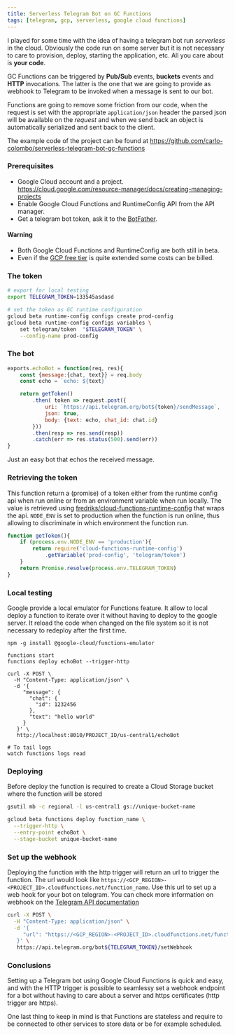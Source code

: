 ```yaml
---
title: Serverless Telegram Bot on GC Functions
tags: [telegram, gcp, serverless, google cloud functions]
---
```


I played for some time with the idea of having a telegram bot run _serverless_ in the cloud. Obviously the code run on some server but it is not necessary to care to provision, deploy, starting the application, etc. All you care about is **your code**.

GC Functions can be triggered by **Pub/Sub** events, **buckets** events and **HTTP** invocations. The latter is the one that we are going to provide as webhook to Telegram to be invoked when a message is sent to our bot.

Functions are going to remove some friction from our code, when the request is set with the appropriate `application/json` header the parsed json will be available on the _request_ and when we send back an object is automatically serialized and sent back to the client. 

The example code of the project can be found at https://github.com/carlo-colombo/serverless-telegram-bot-gc-functions

### Prerequisites
* Google Cloud account and a project. https://cloud.google.com/resource-manager/docs/creating-managing-projects
* Enable Google Cloud Functions and RuntimeConfig API from the API manager.
* Get a telegram bot token, ask it to the [BotFather](https://telegram.me/BotFather).

#### Warning
* Both Google Cloud Functions and RuntimeConfig are both still in beta.
* Even if the [GCP free tier](https://cloud.google.com/free/) is quite extended some costs can be billed.

### The token

```bash
# export for local testing 
export TELEGRAM_TOKEN=133545asdasd

# set the token as GC runtime configuration 
gcloud beta runtime-config configs create prod-config
gcloud beta runtime-config configs variables \
    set telegram/token  "$TELEGRAM_TOKEN" \
    --config-name prod-config
```

### The bot

```js
exports.echoBot = function(req, res){
    const {message:{chat, text}} = req.body
    const echo = `echo: ${text}`

    return getToken()
        .then( token => request.post({
            uri: `https://api.telegram.org/bot${token}/sendMessage`,
            json: true,
            body: {text: echo, chat_id: chat.id}
        }))
        .then(resp => res.send(resp))
        .catch(err => res.status(500).send(err))
}

```
Just an easy bot that echos the received message.

### Retrieving the token

This function return a (promise) of a token either from the runtime config api when run online or from an environment variable when run locally. The value is retrieved using [fredriks/cloud-functions-runtime-config](https://github.com/fredriks/cloud-functions-runtime-config) that wraps the api. `NODE_ENV` is set to production when the function is run online, thus allowing to discriminate in which environment the function run.

```js
function getToken(){
    if (process.env.NODE_ENV == 'production'){
        return require('cloud-functions-runtime-config')
            .getVariable('prod-config', 'telegram/token')
    }
    return Promise.resolve(process.env.TELEGRAM_TOKEN)
}
```

### Local testing

Google provide a local emulator for Functions feature. It allow to local deploy a function to iterate over it without having to deploy to the google server. It reload the code when changed on the file system so it is not necessary to redeploy after the first time.

```
npm -g install @google-cloud/functions-emulator

functions start
functions deploy echoBot --trigger-http

curl -X POST \
  -H "Content-Type: application/json" \
  -d '{
     "message": {
       "chat": {
         "id": 1232456
       },
       "text": "hello world"
     }
   }' \
   http://localhost:8010/PROJECT_ID/us-central1/echoBot

# To tail logs
watch functions logs read

```

### Deploying

Before deploy the function is required to create a Cloud Storage bucket where the function will be stored

```sh
gsutil mb -c regional -l us-central1 gs://unique-bucket-name

gcloud beta functions deploy function_name \
  --trigger-http \
  --entry-point echoBot \
  --stage-bucket unique-bucket-name
```

### Set up the webhook

Deploying the function with the http trigger will return an url to trigger the function. The url would look like `https://<GCP_REGION>-<PROJECT_ID>.cloudfunctions.net/function_name`. Use this url to set up a web hook for your bot on telegram. You can check more information on webhook on the [Telegram API documentation](https://core.telegram.org/bots/api#setwebhook)

```sh
curl -X POST \
  -H "Content-Type: application/json" \
  -d '{
     "url": "https://<GCP_REGION>-<PROJECT_ID>.cloudfunctions.net/function_name"
   }' \
   https://api.telegram.org/bot${TELEGRAM_TOKEN}/setWebhook
```

### Conclusions

Setting up a Telegram bot using Google Cloud Functions is quick and easy, and with the HTTP trigger is possible to seamlessy set a webhook endpoint for a bot without having to care about a server and https certificates (http trigger are https).

One last thing to keep in mind is that Functions are stateless and require to be connected to other services to store data or be for example scheduled. 
